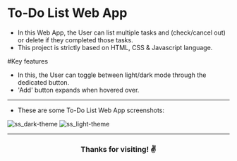 # To-Do List Web App
- In this Web App, the User can list multiple tasks and (check/cancel out) or delete if they completed those tasks.
- This project is strictly based on HTML, CSS & Javascript language.

#Key features
- In this, the User can toggle between light/dark mode through the dedicated button.
- 'Add' button expands when hovered over.

---
- These are some To-Do List Web App screenshots:

![ss_dark-theme](https://github.com/animeshraghav/To-Do-list-Web-App/blob/main/images/ss_2.png?raw=true)
![ss_light-theme](https://github.com/animeshraghav/To-Do-list-Web-App/blob/main/images/ss_1.png?raw=true)

---

<h3 align="center">Thanks for visiting! ✌️</h3>
